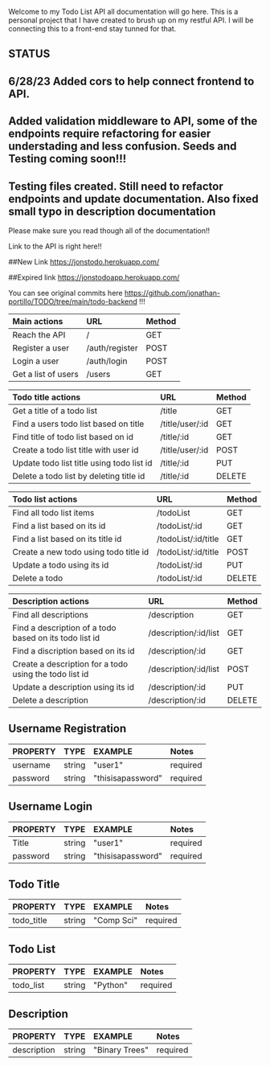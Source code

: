 Welcome to my Todo List API all documentation will go here. This is a personal project that I have created to brush up on my restful API. I will be connecting this to a front-end stay tunned for that.

## STATUS

## 6/28/23 Added cors to help connect frontend to API.

## Added validation middleware to API, some of the endpoints require refactoring for easier understading and less confusion. Seeds and Testing coming soon!!!

## Testing files created. Still need to refactor endpoints and update documentation. Also fixed small typo in description documentation

Please make sure you read though all of the documentation!!

Link to the API is right here!!

##New Link
https://jonstodo.herokuapp.com/

##Expired link
https://jonstodoapp.herokuapp.com/

You can see original commits here https://github.com/jonathan-portillo/TODO/tree/main/todo-backend !!!

| Main actions        | URL            | Method |
| :------------------ | :------------- | :----- |
| Reach the API       | /              | GET    |
| Register a user     | /auth/register | POST   |
| Login a user        | /auth/login    | POST   |
| Get a list of users | /users         | GET    |

| Todo title actions                        | URL             | Method |
| :---------------------------------------- | :-------------- | :----- |
| Get a title of a todo list                | /title          | GET    |
| Find a users todo list based on title     | /title/user/:id | GET    |
| Find title of todo list based on id       | /title/:id      | GET    |
| Create a todo list title with user id     | /title/user/:id | POST   |
| Update todo list title using todo list id | /title/:id      | PUT    |
| Delete a todo list by deleting title id   | /title/:id      | DELETE |

| Todo list actions                     | URL                 | Method |
| :------------------------------------ | :------------------ | :----- |
| Find all todo list items              | /todoList           | GET    |
| Find a list based on its id           | /todoList/:id       | GET    |
| Find a list based on its title id     | /todoList/:id/title | GET    |
| Create a new todo using todo title id | /todoList/:id/title | POST   |
| Update a todo using its id            | /todoList/:id       | PUT    |
| Delete a todo                         | /todoList/:id       | DELETE |

| Description actions                                    | URL                   | Method |
| :----------------------------------------------------- | :-------------------- | :----- |
| Find all descriptions                                  | /description          | GET    |
| Find a description of a todo based on its todo list id | /description/:id/list | GET    |
| Find a discription based on its id                     | /description/:id      | GET    |
| Create a description for a todo using the todo list id | /description/:id/list | POST   |
| Update a description using its id                      | /description/:id      | PUT    |
| Delete a description                                   | /description/:id      | DELETE |

## Username Registration

| PROPERTY | TYPE   | EXAMPLE           | Notes    |
| :------- | :----- | :---------------- | :------- |
| username | string | "user1"           | required |
| password | string | "thisisapassword" | required |

## Username Login

| PROPERTY | TYPE   | EXAMPLE           | Notes    |
| :------- | :----- | :---------------- | :------- |
| Title    | string | "user1"           | required |
| password | string | "thisisapassword" | required |

## Todo Title

| PROPERTY   | TYPE   | EXAMPLE    | Notes    |
| :--------- | :----- | :--------- | :------- |
| todo_title | string | "Comp Sci" | required |

## Todo List

| PROPERTY  | TYPE   | EXAMPLE  | Notes    |
| :-------- | :----- | :------- | :------- |
| todo_list | string | "Python" | required |

## Description

| PROPERTY    | TYPE   | EXAMPLE        | Notes    |
| :---------- | :----- | :------------- | :------- |
| description | string | "Binary Trees" | required |
